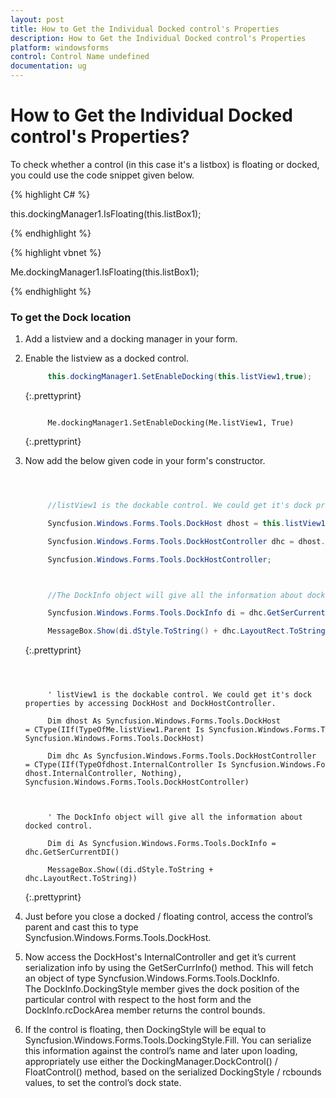 ```yaml
---
layout: post
title: How to Get the Individual Docked control's Properties
description: How to Get the Individual Docked control's Properties
platform: windowsforms
control: Control Name undefined
documentation: ug
---
```


# How to Get the Individual Docked control's Properties?

To check whether a control (in this case it's a listbox) is floating or docked, you could use the code snippet given below.

{% highlight C# %}




this.dockingManager1.IsFloating(this.listBox1);

{% endhighlight %}


{% highlight vbnet %}



Me.dockingManager1.IsFloating(this.listBox1);

{% endhighlight %}

### To get the Dock location

1. Add a listview and a docking manager in your form.
2. Enable the listview as a docked control.

   ~~~ cs
		this.dockingManager1.SetEnableDocking(this.listView1,true);

   ~~~
   {:.prettyprint}


   ~~~ vbnet

		Me.dockingManager1.SetEnableDocking(Me.listView1, True)
   ~~~
   {:.prettyprint}


3. Now add the below given code in your form's constructor.

   ~~~ cs



		//listView1 is the dockable control. We could get it's dock properties by accessing DockHost and DockHostController.

		Syncfusion.Windows.Forms.Tools.DockHost dhost = this.listView1.Parent as Syncfusion.Windows.Forms.Tools.DockHost;

		Syncfusion.Windows.Forms.Tools.DockHostController dhc = dhost.InternalController as

		Syncfusion.Windows.Forms.Tools.DockHostController;



		//The DockInfo object will give all the information about docked control.

		Syncfusion.Windows.Forms.Tools.DockInfo di = dhc.GetSerCurrentDI();

		MessageBox.Show(di.dStyle.ToString() + dhc.LayoutRect.ToString());


   ~~~
   {:.prettyprint}


   ~~~ vbnet



		' listView1 is the dockable control. We could get it's dock properties by accessing DockHost and DockHostController.

		Dim dhost As Syncfusion.Windows.Forms.Tools.DockHost = CType(IIf(TypeOfMe.listView1.Parent Is Syncfusion.Windows.Forms.Tools.DockHost, Me.listView1.Parent,Nothing), Syncfusion.Windows.Forms.Tools.DockHost)

		Dim dhc As Syncfusion.Windows.Forms.Tools.DockHostController = CType(IIf(TypeOfdhost.InternalController Is Syncfusion.Windows.Forms.Tools.DockHostController, dhost.InternalController, Nothing), Syncfusion.Windows.Forms.Tools.DockHostController)



		' The DockInfo object will give all the information about docked control.

		Dim di As Syncfusion.Windows.Forms.Tools.DockInfo = dhc.GetSerCurrentDI()

		MessageBox.Show((di.dStyle.ToString + dhc.LayoutRect.ToString))

   ~~~
   {:.prettyprint}




4. Just before you close a docked / floating control, access the control’s parent and cast this to type Syncfusion.Windows.Forms.Tools.DockHost. 
5. Now access the DockHost's InternalController and get it’s current serialization info by using the GetSerCurrInfo() method. This will fetch an object of type Syncfusion.Windows.Forms.Tools.DockInfo. The DockInfo.DockingStyle member gives the dock position of the particular control with respect to the host form and the DockInfo.rcDockArea member returns the control bounds. 
6. If the control is floating, then DockingStyle will be equal to Syncfusion.Windows.Forms.Tools.DockingStyle.Fill. You can serialize this information against the control’s name and later upon loading, appropriately use either the DockingManager.DockControl() / FloatControl() method, based on the serialized DockingStyle / rcbounds values, to set the control’s dock state.


